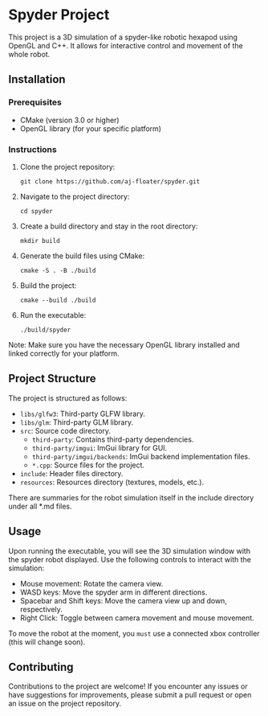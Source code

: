 # Spyder Project

This project is a 3D simulation of a spyder-like robotic hexapod using OpenGL and C++. It allows for interactive control and movement of the whole robot.

## Installation

### Prerequisites
- CMake (version 3.0 or higher)
- OpenGL library (for your specific platform)

### Instructions

1. Clone the project repository:
   ```
   git clone https://github.com/aj-floater/spyder.git
   ```

2. Navigate to the project directory:
   ```
   cd spyder
   ```

3. Create a build directory and stay in the root directory:
   ```
   mkdir build
   ```

4. Generate the build files using CMake:
   ```
   cmake -S . -B ./build
   ```

5. Build the project:
   ```
   cmake --build ./build
   ```

6. Run the executable:
   ```
   ./build/spyder
   ```

Note: Make sure you have the necessary OpenGL library installed and linked correctly for your platform.

## Project Structure

The project is structured as follows:

- `libs/glfw3`: Third-party GLFW library.
- `libs/glm`: Third-party GLM library.
- `src`: Source code directory.
   - `third-party`: Contains third-party dependencies.
   - `third-party/imgui`: ImGui library for GUI.
   - `third-party/imgui/backends`: ImGui backend implementation files.
   - `*.cpp`: Source files for the project.
- `include`: Header files directory.
- `resources`: Resources directory (textures, models, etc.).

There are summaries for the robot simulation itself in the include directory under all *.md files. 

## Usage

Upon running the executable, you will see the 3D simulation window with the spyder robot displayed. Use the following controls to interact with the simulation:

- Mouse movement: Rotate the camera view.
- WASD keys: Move the spyder arm in different directions.
- Spacebar and Shift keys: Move the camera view up and down, respectively.
- Right Click: Toggle between camera movement and mouse movement.

To move the robot at the moment, you `must` use a connected xbox controller (this will change soon).

## Contributing

Contributions to the project are welcome! If you encounter any issues or have suggestions for improvements, please submit a pull request or open an issue on the project repository.